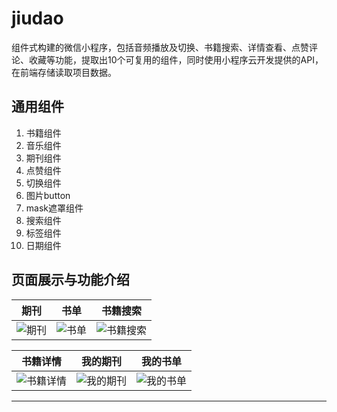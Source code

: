 # jiudao
组件式构建的微信小程序，包括音频播放及切换、书籍搜索、详情查看、点赞评论、收藏等功能，提取出10个可复用的组件，同时使用小程序云开发提供的API，在前端存储读取项目数据。

## 通用组件
1. 书籍组件
2. 音乐组件
3. 期刊组件
4. 点赞组件
5. 切换组件
6. 图片button
7. mask遮罩组件
8. 搜索组件
9. 标签组件
10. 日期组件

## 页面展示与功能介绍
| 期刊 | 书单 |书籍搜索 |
| ---- | ---- |---- |
|![期刊][期刊] |![书单][书单]|![书籍搜索][书籍搜索] |


| 书籍详情 | 我的期刊 |我的书单 |
| ---- | ---- | ---- |
|![书籍详情][书籍详情] |![我的期刊][我的期刊]|![我的书单][我的书单] |


--------------------------------
[期刊]:/readme-img/推荐页.png 
[书单]:/readme-img/歌手.png 
[书籍搜索]:/readme-img/播放列表.png 
[书籍详情]:/readme-img/播放器.png 
[我的期刊]:/readme-img/歌单页.png 
[我的书单]:/readme-img/搜索结果.png 